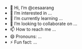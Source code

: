 - 👋 Hi, I’m @cesaarang
- 👀 I’m interested in ...
- 🌱 I’m currently learning ...
- 💞️ I’m looking to collaborate on ...
- 📫 How to reach me ...
- 😄 Pronouns: ...
- ⚡ Fun fact: ...

<!---
cesaarang/cesaarang is a ✨ special ✨ repository because its `README.md` (this file) appears on your GitHub profile.
You can click the Preview link to take a look at your changes.
--->
